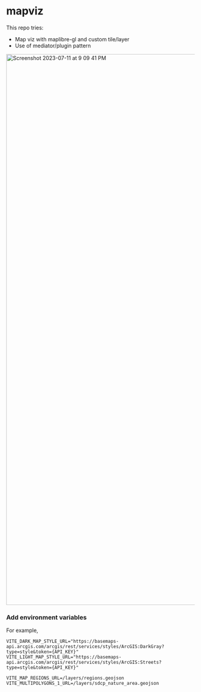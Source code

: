 # mapviz

This repo tries:
- Map viz with maplibre-gl and custom tile/layer
- Use of mediator/plugin pattern 

<img width="1470" alt="Screenshot 2023-07-11 at 9 09 41 PM" src="https://github.com/alvinsj/mapviz/assets/243186/69371a35-97c2-4937-995c-a497ee07ea30">

### Add environment variables 

For example,
```
VITE_DARK_MAP_STYLE_URL="https://basemaps-api.arcgis.com/arcgis/rest/services/styles/ArcGIS:DarkGray?type=style&token={API_KEY}"
VITE_LIGHT_MAP_STYLE_URL="https://basemaps-api.arcgis.com/arcgis/rest/services/styles/ArcGIS:Streets?type=style&token={API_KEY}"

VITE_MAP_REGIONS_URL=/layers/regions.geojson
VITE_MULTIPOLYGONS_1_URL=/layers/sdcp_nature_area.geojson
```
